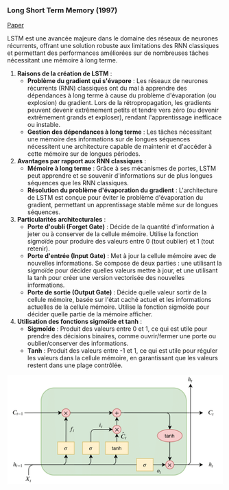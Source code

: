 ### Long Short Term Memory (1997)

[Paper](https://www.researchgate.net/publication/13853244_Long_Short-term_Memory)

LSTM est une avancée majeure dans le domaine des réseaux de neurones récurrents, offrant une solution robuste aux limitations des RNN classiques et permettant des performances améliorées sur de nombreuses tâches nécessitant une mémoire à long terme.

1. **Raisons de la création de LSTM** :
    - **Problème du gradient qui s'évapore** : Les réseaux de neurones récurrents (RNN) classiques ont du mal à apprendre des dépendances à long terme à cause du problème d'évaporation (ou explosion) du gradient. Lors de la rétropropagation, les gradients peuvent devenir extrêmement petits et tendre vers zéro (ou devenir extrêmement grands et exploser), rendant l'apprentissage inefficace ou instable.
    - **Gestion des dépendances à long terme** : Les tâches nécessitant une mémoire des informations sur de longues séquences nécessitent une architecture capable de maintenir et d'accéder à cette mémoire sur de longues périodes.
2. **Avantages par rapport aux RNN classiques** :
    - **Mémoire à long terme** : Grâce à ses mécanismes de portes, LSTM peut apprendre et se souvenir d'informations sur de plus longues séquences que les RNN classiques.
    - **Résolution du problème d'évaporation du gradient** : L'architecture de LSTM est conçue pour éviter le problème d'évaporation du gradient, permettant un apprentissage stable même sur de longues séquences.
3. **Particularités architecturales** :
    - **Porte d'oubli (Forget Gate)** : Décide de la quantité d'information à jeter ou à conserver de la cellule mémoire. Utilise la fonction sigmoïde pour produire des valeurs entre 0 (tout oublier) et 1 (tout retenir).
    - **Porte d'entrée (Input Gate)** : Met à jour la cellule mémoire avec de nouvelles informations. Se compose de deux parties : une utilisant la sigmoïde pour décider quelles valeurs mettre à jour, et une utilisant la tanh pour créer une version vectorisée des nouvelles informations.
    - **Porte de sortie (Output Gate)** : Décide quelle valeur sortir de la cellule mémoire, basée sur l'état caché actuel et les informations actuelles de la cellule mémoire. Utilise la fonction sigmoïde pour décider quelle partie de la mémoire afficher.
4. **Utilisation des fonctions sigmoïde et tanh** :
    - **Sigmoïde** : Produit des valeurs entre 0 et 1, ce qui est utile pour prendre des décisions binaires, comme ouvrir/fermer une porte ou oublier/conserver des informations.
    - **Tanh** : Produit des valeurs entre -1 et 1, ce qui est utile pour réguler les valeurs dans la cellule mémoire, en garantissant que les valeurs restent dans une plage contrôlée.


![LSTM Architecture](../schema/lstm.png)